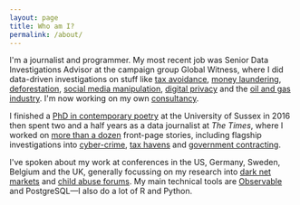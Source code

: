 ```yaml
---
layout: page
title: Who am I?
permalink: /about/
---
```


I'm a journalist and programmer. My most recent job was Senior Data Investigations Advisor at the campaign group Global Witness, where I did data-driven investigations on stuff like [tax avoidance](https://www.globalwitness.org/en/campaigns/oleg-tinkov-isle-of-man/), [money laundering](https://www.globalwitness.org/en/campaigns/corruption-and-money-laundering/btc-e-vinnik-mayzus/), [deforestation](https://www.globalwitness.org/en/campaigns/forests/beef-banks-and-brazilian-amazon/), [social media manipulation](https://www.globalwitness.org/en/campaigns/digital-threats/drc-smear-campaign/), [digital privacy](https://www.globalwitness.org/en/campaigns/digital-threats/covid-19-tracing-apps-must-not-interfere-human-rights/) and the [oil and gas industry](https://www.globalwitness.org/en/campaigns/fossil-gas/eu-green-deal-politicians/). I'm now working on my own [consultancy](https://datadesk.eco).

I finished a [PhD in contemporary poetry](https://sro.sussex.ac.uk/id/eprint/68758/) at the University of Sussex in 2016 then spent two and a half years as a data journalist at *The Times*, where I worked on [more than a dozen](https://www.google.com/search?q=site%3Athetimes.co.uk+louis+goddard) front-page stories, including flagship investigations into [cyber-crime](https://www.thetimes.co.uk/article/russian-hackers-trade-british-ministers-email-addresses-and-passwords-hqtr7pv9z), [tax havens](https://www.thetimes.co.uk/article/a-third-of-british-billionaires-have-moved-to-a-tax-haven-zk6q53rtd) and [government contracting](https://www.thetimes.co.uk/article/gagging-clauses-criticism-of-theresa-may-banned-in-grenfell-safety-deal-7mbdll6cj).

I've spoken about my work at conferences in the US, Germany, Sweden, Belgium and the UK, generally focussing on my research into [dark net markets](http://www.thetimes.co.uk/article/dark-net-dealers-dragged-into-the-light-kx05bc3jd) and [child abuse forums](https://www.thetimes.co.uk/edition/news/child-abuse-network-had-10-000-uk-members-d665p2nwk). My main technical tools are [Observable](https://observablehq.com/@ltrgoddard/) and PostgreSQL—I also do a lot of R and Python.
